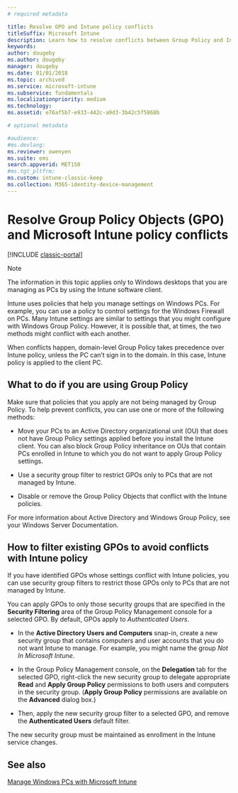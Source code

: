 ```yaml
---
# required metadata

title: Resolve GPO and Intune policy conflicts 
titleSuffix: Microsoft Intune
description: Learn how to resolve conflicts between Group Policy and Intune configuration policies.
keywords:
author: dougeby
ms.author: dougeby
manager: dougeby
ms.date: 01/01/2018
ms.topic: archived
ms.service: microsoft-intune
ms.subservice: fundamentals
ms.localizationpriority: medium
ms.technology:
ms.assetid: e76af5b7-e933-442c-a9d3-3b42c5f5868b

# optional metadata

#audience:
#ms.devlang:
ms.reviewer: owenyen
ms.suite: ems
search.appverid: MET150
#ms.tgt_pltfrm:
ms.custom: intune-classic-keep
ms.collection: M365-identity-device-management
---
```


# Resolve Group Policy Objects (GPO) and Microsoft Intune policy conflicts

[!INCLUDE [classic-portal](../includes/classic-portal.md)]

> [!NOTE]
> The information in this topic applies only to Windows desktops that you are managing as PCs by using the Intune software client.

Intune uses policies that help you manage settings on Windows PCs. For example, you can use a policy to control settings for the Windows Firewall on PCs. Many Intune settings are similar to settings that you might configure with Windows Group Policy. However, it is possible that, at times, the two methods might conflict with each another.

When conflicts happen, domain-level Group Policy takes precedence over Intune policy, unless the PC can’t sign in to the domain. In this case, Intune policy is applied to the client PC.

## What to do if you are using Group Policy
Make sure that policies that you apply are not being managed by Group Policy. To help prevent conflicts, you can use one or more of the following methods:

- Move your PCs to an Active Directory organizational unit (OU) that does not have Group Policy settings applied before you install the Intune client. You can also block Group Policy inheritance on OUs that contain PCs enrolled in Intune to which you do not want to apply Group Policy settings.

- Use a security group filter to restrict GPOs only to PCs that are not managed by Intune.

- Disable or remove the Group Policy Objects that conflict with the Intune policies.

For more information about Active Directory and Windows Group Policy, see your Windows Server Documentation.

## How to filter existing GPOs to avoid conflicts with Intune policy
If you have identified GPOs whose settings conflict with Intune policies, you can use security group filters to restrict those GPOs only to PCs that are not managed by Intune.

<!--- ### Use WMI filters
WMI filters selectively apply GPOs to computers that satisfy the conditions of a query. To apply a WMI filter, deploy a WMI class instance to all PCs in the enterprise before you enroll any PCs in the Intune service.

#### To apply WMI filters to a GPO

1. Create a management object file by copying and pasting the following into a text file, and then saving it to a convenient location as **WIT.mof**. The file contains the WMI class instance that you deploy to PCs that you want to enroll in the Intune service.

    ```
    //Beginning of MOF file.
    #pragma classflags("forceupdate")
    #pragma namespace ("\\\\.\\Root")
    instance of __Namespace
    {
       Name = "WindowsIntune";
    };

    #pragma namespace ("\\\\.\\Root\\WindowsIntune")
    [
       Description("This class defines Microsoft Intune common properties")
    ]
    class WindowsIntune_ManagedNode
    {
       [ read, Description("This defines whether Microsoft Intune Policy is enabled"): DisableOverride ToSubClass ]
       boolean WindowsIntunePolicyEnabled;
       [ read, key, Description("This property defines the version." "Example: 1.0"): ToSubClass ]
       string Version;
    };

    instance of WindowsIntune_ManagedNode
    {
       Version = "1.0";
       WindowsIntunePolicyEnabled = 1;
    };
    ```

2. Use either a startup script or Group Policy to deploy the file. The following is the deployment command for the startup script. The WMI class instance must be deployed before you enroll client PCs in the Intune service.

    **C:/Windows/System32/Wbem/MOFCOMP &lt;path to MOF file&gt;\wit.mof**

3. Run either of the following commands to create the WMI filters, depending on whether the GPO you want to filter applies to PCs that are managed by using Intune or to PCs that are not managed by using Intune.

    - For GPOs that apply to PCs that are not managed by using Intune, use the following:

        ```
        Namespace:root\WindowsIntune
        Query:  SELECT WindowsIntunePolicyEnabled FROM WindowsIntune_ManagedNode WHERE WindowsIntunePolicyEnabled=0
        ```

    - For GPOs that apply to PCs that are managed by Intune, use the following:

        ```
        Namespace:root\WindowsIntune
        Query:  SELECT WindowsIntunePolicyEnabled FROM WindowsIntune_ManagedNode WHERE WindowsIntunePolicyEnabled=1
        ```

4. Edit the GPO in the Group Policy Management console to apply the WMI filter that you created in the previous step.

    - For GPOs that should apply only to PCs that you want to manage by using Intune, apply the filter **WindowsIntunePolicyEnabled=1**.

    - For GPOs that should apply only to PCs that you do not want to manage by using Intune, apply the filter **WindowsIntunePolicyEnabled=0**.

For more information about how to apply WMI filters in Group Policy, see the blog post [Security Filtering, WMI Filtering, and Item-level Targeting in Group Policy Preferences](https://go.microsoft.com/fwlink/?LinkId=177883). --->


You can apply GPOs to only those security groups that are specified in the **Security Filtering** area of the Group Policy Management console for a selected GPO. By default, GPOs apply to *Authenticated Users*.

- In the **Active Directory Users and Computers** snap-in, create a new security group that contains computers and user accounts that you do not want Intune to manage. For example, you might name the group *Not In Microsoft Intune*.

- In the Group Policy Management console, on the **Delegation** tab for the selected GPO, right-click the new security group to delegate appropriate **Read** and **Apply Group Policy** permissions to both users and computers in the security group. (**Apply Group Policy** permissions are available on the **Advanced** dialog box.)

- Then, apply the new security group filter to a selected GPO, and remove the **Authenticated Users** default filter.

The new security group must be maintained as enrollment in the Intune service changes.

## See also
[Manage Windows PCs with Microsoft Intune](../manage-windows-pcs-with-microsoft-intune.md)
